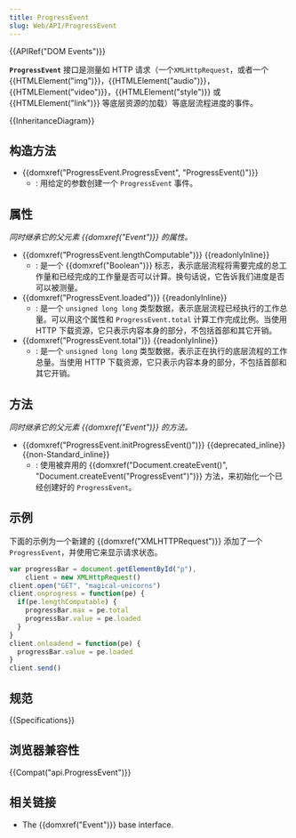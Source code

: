 ```yaml
---
title: ProgressEvent
slug: Web/API/ProgressEvent
---
```


{{APIRef("DOM Events")}}

**`ProgressEvent`** 接口是测量如 HTTP 请求（一个`XMLHttpRequest`，或者一个 {{HTMLElement("img")}}，{{HTMLElement("audio")}}，{{HTMLElement("video")}}，{{HTMLElement("style")}} 或 {{HTMLElement("link")}} 等底层资源的加载）等底层流程进度的事件。

{{InheritanceDiagram}}

## 构造方法

- {{domxref("ProgressEvent.ProgressEvent", "ProgressEvent()")}}
  - : 用给定的参数创建一个 `ProgressEvent` 事件。

## 属性

_同时继承它的父元素 {{domxref("Event")}} 的属性。_

- {{domxref("ProgressEvent.lengthComputable")}} {{readonlyInline}}
  - : 是一个 {{domxref("Boolean")}} 标志，表示底层流程将需要完成的总工作量和已经完成的工作量是否可以计算。换句话说，它告诉我们进度是否可以被测量。
- {{domxref("ProgressEvent.loaded")}} {{readonlyInline}}
  - : 是一个 `unsigned long long` 类型数据，表示底层流程已经执行的工作总量。可以用这个属性和 `ProgressEvent.total` 计算工作完成比例。当使用 HTTP 下载资源，它只表示内容本身的部分，不包括首部和其它开销。
- {{domxref("ProgressEvent.total")}} {{readonlyInline}}
  - : 是一个 `unsigned long long` 类型数据，表示正在执行的底层流程的工作总量。当使用 HTTP 下载资源，它只表示内容本身的部分，不包括首部和其它开销。

## 方法

_同时继承它的父元素 {{domxref("Event")}} 的方法。_

- {{domxref("ProgressEvent.initProgressEvent()")}} {{deprecated_inline}}{{non-Standard_inline}}
  - : 使用被弃用的 {{domxref("Document.createEvent()", "Document.createEvent(\"ProgressEvent\")")}} 方法，来初始化一个已经创建好的 `ProgressEvent`。

## 示例

下面的示例为一个新建的 {{domxref("XMLHTTPRequest")}} 添加了一个 `ProgressEvent`，并使用它来显示请求状态。

```js
var progressBar = document.getElementById("p"),
    client = new XMLHttpRequest()
client.open("GET", "magical-unicorns")
client.onprogress = function(pe) {
  if(pe.lengthComputable) {
    progressBar.max = pe.total
    progressBar.value = pe.loaded
  }
}
client.onloadend = function(pe) {
  progressBar.value = pe.loaded
}
client.send()
```

## 规范

{{Specifications}}

## 浏览器兼容性

{{Compat("api.ProgressEvent")}}

## 相关链接

- The {{domxref("Event")}} base interface.
